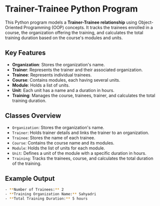# Trainer-Trainee Python Program

This Python program models a **Trainer-Trainee relationship** using Object-Oriented Programming (OOP) concepts. It tracks the trainees enrolled in a course, the organization offering the training, and calculates the total training duration based on the course's modules and units.

## Key Features

- **Organization**: Stores the organization's name.
- **Trainer**: Represents the trainer and their associated organization.
- **Trainee**: Represents individual trainees.
- **Course**: Contains modules, each having several units.
- **Module**: Holds a list of units.
- **Unit**: Each unit has a name and a duration in hours.
- **Training**: Manages the course, trainees, trainer, and calculates the total training duration.

## Classes Overview

- `Organization`: Stores the organization's name.
- `Trainer`: Holds trainer details and links the trainer to an organization.
- `Trainee`: Stores the name of each trainee.
- `Course`: Contains the course name and its modules.
- `Module`: Holds the list of units for each module.
- `Unit`: Defines a unit of the module with a specific duration in hours.
- `Training`: Tracks the trainees, course, and calculates the total duration of the training.

## Example Output
```bash
- **Number of Trainees:** 2
- **Training Organization Name:** Sahyadri
- **Total Training Duration:** 5 hours
